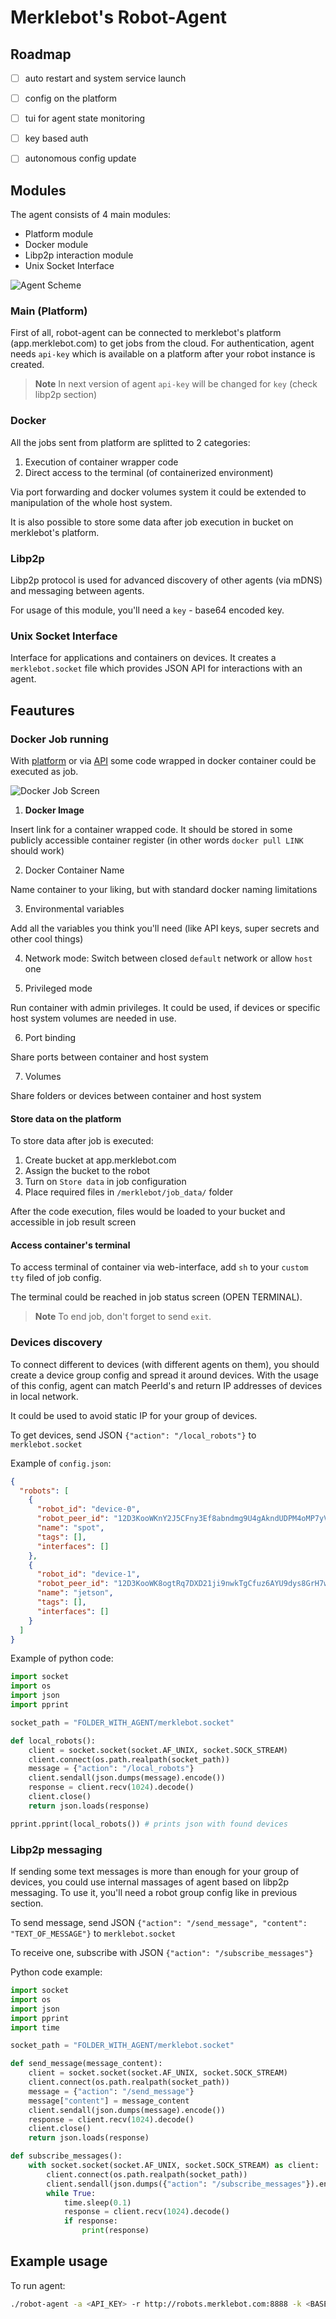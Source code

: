 # Merklebot's Robot-Agent

## Roadmap

- [ ] auto restart and system service launch
- [ ] config on the platform 
- [ ] tui for agent state monitoring
- [ ] key based auth
- [ ] autonomous config update


## Modules
The agent consists of 4 main modules:
- Platform module
- Docker module
- Libp2p interaction module
- Unix Socket Interface


![Agent Scheme](docs/assets/Agent%20Scheme.png)

### Main (Platform)
First of all, robot-agent can be connected to merklebot's platform (app.merklebot.com) to get jobs from the cloud. 
For authentication, agent needs `api-key` which is available on a platform after your robot instance is created. 

> **Note**
> In next version of agent `api-key` will be changed for `key` (check libp2p section)
<!-- (WILL USE ONLY `key` IN THE FUTURE) --> 

### Docker
All the jobs sent from platform are splitted to 2 categories:

1. Execution of container wrapper code
2. Direct access to the terminal (of containerized environment)

Via port forwarding and docker volumes system it could be extended to manipulation of the whole host system.

It is also possible to store some data after job execution in bucket on merklebot's platform.

### Libp2p

Libp2p protocol is used for advanced discovery of other agents (via mDNS) and messaging between agents.

For usage of this module, you'll need a `key` - base64 encoded key.

<!-- Discovering other agents in the network and message forwarding.
It needs `key` - base64 encoded private key. -->

### Unix Socket Interface
Interface for applications and containers on devices. It creates a `merklebot.socket` file which provides JSON API for interactions with an agent. 


## Feautures 

### Docker Job running

With [platform](app.merklbot.com) or via [API](https://github.com/merklebot/mb-cli) some code wrapped in docker container could be executed as job.


![Docker Job Screen](docs/assets/Docker%20Job.png)

1. **Docker Image**

Insert link for a container wrapped code. It should be stored in some publicly accessible container register (in other words `docker pull LINK` should work) 

2. Docker Container Name

Name container to your liking, but with standard docker naming limitations

3. Environmental variables

Add all the variables you think you'll need (like API keys, super secrets and other cool things)

4. Network mode:
Switch between closed `default` network or allow `host` one

5. Privileged mode

Run container with admin privileges. It could be used, if devices or specific host system volumes are needed in use.

6. Port binding

Share ports between container and host system

7. Volumes

Share folders or devices between container and host system

#### Store data on the platform

To store data after job is executed:

1) Create bucket at app.merklebot.com
2) Assign the bucket to the robot
3) Turn on `Store data` in job configuration
4) Place required files in `/merklebot/job_data/` folder

After the code execution, files would be loaded to your bucket and accessible in job result screen

#### Access container's terminal

To access terminal of container via web-interface, add `sh` to your `custom tty` filed of job config.

The terminal could be reached in job status screen (OPEN TERMINAL). 

>**Note**
>To end job, don't forget to send `exit`.


### Devices discovery

To connect different to devices (with different agents on them), you should create a device group config and spread it around devices. With the usage of this config, agent can match PeerId's and return IP addresses of devices in local network.

It could be used to avoid static IP for your group of devices.

To get devices, send JSON  `{"action": "/local_robots"}` to  `merklebot.socket`

Example of `config.json`:
```JSON
{
  "robots": [
    {
      "robot_id": "device-0",
      "robot_peer_id": "12D3KooWKnY2J5CFny3Ef8abndmg9U4gAkndUDPM4oMP7yVbftBK",
      "name": "spot",
      "tags": [],
      "interfaces": []
    },
    {
      "robot_id": "device-1",
      "robot_peer_id": "12D3KooWK8ogtRq7DXD21ji9nwkTgCfuz6AYU9dys8GrH7weC2AC",
      "name": "jetson",
      "tags": [],
      "interfaces": []
    }
  ]
}
```

Example of python code:
```python
import socket
import os
import json
import pprint

socket_path = "FOLDER_WITH_AGENT/merklebot.socket"

def local_robots():
    client = socket.socket(socket.AF_UNIX, socket.SOCK_STREAM)
    client.connect(os.path.realpath(socket_path))
    message = {"action": "/local_robots"}
    client.sendall(json.dumps(message).encode())
    response = client.recv(1024).decode()
    client.close()
    return json.loads(response)

pprint.pprint(local_robots()) # prints json with found devices
```

 
### Libp2p messaging 

If sending some text messages is more than enough for your group of devices, you could use internal massages of agent based on libp2p messaging. To use it, you'll need a robot group config like in previous section.

To send message, send JSON `{"action": "/send_message", "content": "TEXT_OF_MESSAGE"}` to  `merklebot.socket`

To receive one, subscribe with JSON `{"action": "/subscribe_messages"}`

Python code example:
```python
import socket
import os
import json
import pprint
import time

socket_path = "FOLDER_WITH_AGENT/merklebot.socket"

def send_message(message_content):
    client = socket.socket(socket.AF_UNIX, socket.SOCK_STREAM)
    client.connect(os.path.realpath(socket_path))
    message = {"action": "/send_message"}
    message["content"] = message_content
    client.sendall(json.dumps(message).encode())
    response = client.recv(1024).decode()
    client.close()
    return json.loads(response)

def subscribe_messages():
    with socket.socket(socket.AF_UNIX, socket.SOCK_STREAM) as client:
        client.connect(os.path.realpath(socket_path))
        client.sendall(json.dumps({"action": "/subscribe_messages"}).encode())
        while True:
            time.sleep(0.1)
            response = client.recv(1024).decode()
            if response:
                print(response)

```


## Example usage
To run agent:
```bash
./robot-agent -a <API_KEY> -r http://robots.merklebot.com:8888 -k <BASE_64_OF_ED25519>
```



